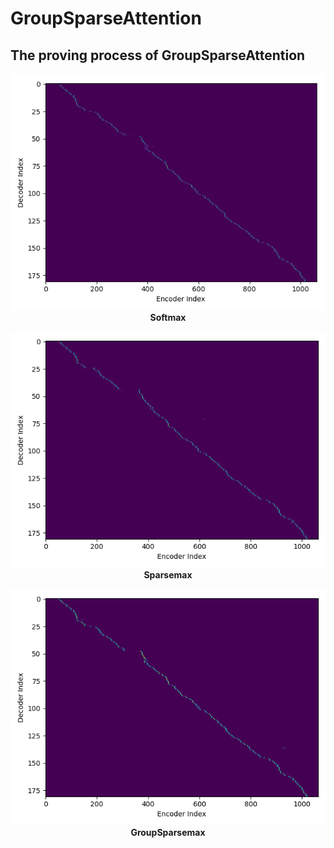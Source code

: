 

GroupSparseAttention
====  

The proving process of GroupSparseAttention
----



<p align="center">
  <img src="https://github.com/JiabinXue/GroupSparseAttention/blob/master/figure/Softmax.png?raw=true"><br>
  <b>Softmax</b>
</p>


<p align="center">
  <img src="https://github.com/JiabinXue/GroupSparseAttention/blob/master/figure/Sparsemax.png?raw=true"><br>
  <b>Sparsemax</b>
</p>

<p align="center">
  <img src="https://github.com/JiabinXue/GroupSparseAttention/blob/master/figure/GroupSparse.png?raw=true"><br>
  <b>GroupSparsemax</b>
</p>
